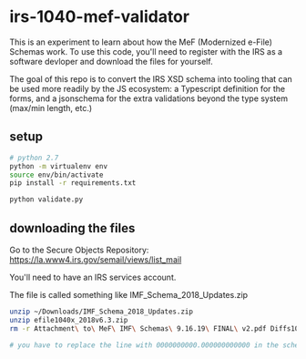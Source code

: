 # irs-1040-mef-validator
This is an experiment to learn about how the MeF (Modernized e-File) Schemas
work. To use this code, you'll need to register with the IRS as a software
devloper and download the files for yourself.

The goal of this repo is to convert the IRS XSD schema into tooling that can be
used more readily by the JS ecosystem: a Typescript definition for the forms,
and a jsonschema for the extra validations beyond the type system (max/min
length, etc.)

## setup
```bash
# python 2.7
python -m virtualenv env
source env/bin/activate
pip install -r requirements.txt

python validate.py
```

## downloading the files
Go to the Secure Objects Repository:
https://la.www4.irs.gov/semail/views/list_mail

You'll need to have an IRS services account.

The file is called something like IMF_Schema_2018_Updates.zip

```bash
unzip ~/Downloads/IMF_Schema_2018_Updates.zip
unzip efile1040x_2018v6.3.zip
rm -r Attachment\ to\ MeF\ IMF\ Schemas\ 9.16.19\ FINAL\ v2.pdf Diffs1040x_2018v6.2_2018v6.3 efile1040x_2018v6.*.zip

# you have to replace the line with 0000000000.000000000000 in the schema
```
